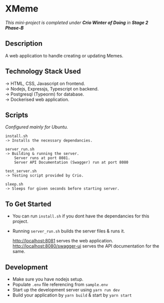 # XMeme

*This mini-project is completed under **Crio Winter of Doing** in **Stage 2 Phase-B***

## Description

A web application to handle creating or updating Memes.  


## Technology Stack Used

-> HTML, CSS, Javascript on frontend.  
-> Nodejs, Expressjs, Typescript on backend.  
-> Postgresql (Typeorm) for database.  
-> Dockerised web application.

## Scripts

*Configured mainly for Ubuntu.*

    install.sh
    -> Installs the necessary dependancies. 

    server_run.sh
    -> Building & running the server. 
        Server runs at port 8081.
        Server API Documentation (Swagger) run at port 8080

    test_server.sh
    -> Testing script provided by Crio.

    sleep.sh
    -> Sleeps for given seconds before starting server.


## To Get Started

* You can run `install.sh` if you dont have the dependancies for this project.  

* Running `server_run.sh` builds the server files & runs it.

    [http://localhost:8081](http://localhost:8081) serves the web application.  
    [http://localhost:8080/swagger-ui](http://localhost:8080/swagger-ui) serves the API documentation for the same.

## Development

* Make sure you have nodejs setup.
* Populate `.env` file referencing from `sample.env`
* Start up the development server using `yarn run dev`
* Build your application by `yarn build` & start by `yarn start`
